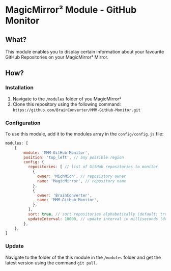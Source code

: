 # MagicMirror² Module - GitHub Monitor
## What?
This module enables you to display certain information about your favourite GitHub Repositories on your MagicMirror² Mirror.

## How?
### Installation
  1. Navigate to the `/modules` folder of you MagicMirror²
  2. Clone this repository using the following command: `https://github.com/BrainConverter/MMM-GitHub-Monitor.git`
### Configuration
To use this module, add it to the modules array in the `config/config.js` file:
```javascript
modules: [
	{
		module: 'MMM-GitHub-Monitor',
        position: 'top_left', // any possible region
        config: {
          repositories: [ // list of GitHub repositories to monitor
            {
              owner: 'MichMich', // reposistory owner
              name: 'MagicMirror', // repository name
            },
            {
              owner: 'BrainConverter',
              name: 'MMM-GitHub-Monitor',
            },
          ],
          sort: true, // sort repositories alphabetically (default: true)
          updateInterval: 10000, // update interval in milliseconds (default: 10 min)
        },
	},
]
```
### Update
Navigate to the folder of the this module in the `/modules` folder and get the latest version using the command `git pull`.